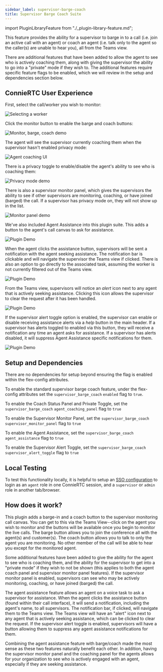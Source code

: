 ```yaml
---
sidebar_label: supervisor-barge-coach
title: Supervisor Barge Coach Suite
---
```

import PluginLibraryFeature from "./_plugin-library-feature.md";

<PluginLibraryFeature />

This feature provides the ability for a supervisor to barge in to a call (i.e. join an active call with an agent) or coach an agent (i.e. talk only to the agent so the caller(s) are unable to hear you), all from the Teams view.

There are additional features that have been added to allow the agent to see who is actively coaching them, along with giving the supervisor the ability to go into a "private" mode if they wish to. The additional features require specific feature flags to be enabled, which we will review in the setup and dependencies section below.

## ConnieRTC User Experience

First, select the call/worker you wish to monitor:

![Selecting a worker](/img/features/supervisor-barge-coach/Supervisor-Barge-Coach-Plugin-1.gif)

Click the monitor button to enable the barge and coach buttons:

![Monitor, barge, coach demo](/img/features/supervisor-barge-coach/Supervisor-Barge-Coach-Plugin-2.gif)

The agent will see the supervisor currently coaching them when the supervisor hasn't enabled privacy mode:

![Agent coaching UI](/img/features/supervisor-barge-coach/Supervisor-Barge-Coach-Plugin-3.png)

There is a privacy toggle to enable/disable the agent's ability to see who is coaching them:

![Privacy mode demo](/img/features/supervisor-barge-coach/Supervisor-Barge-Coach-Plugin-4.gif)

There is also a supervisor monitor panel, which gives the supervisors the ability to see if other supervisors are monitoring, coaching, or have joined (barged) the call. If a supervisor has privacy mode on, they will not show up in the list.

![Monitor panel demo](/img/features/supervisor-barge-coach/Supervisor-Barge-Coach-Plugin-5.gif)

We've also included Agent Assistance into this plugin suite. This adds a button to the agent's call canvas to ask for assistance.

![Plugin Demo](/img/features/supervisor-barge-coach/Supervisor-Barge-Coach-Plugin-6.gif)

When the agent clicks the assistance button, supervisors will be sent a notification with the agent seeking assistance. The notification bar is clickable and will navigate the supervisor the Teams view if clicked. There is also an option to go directly to the associated task, assuming the worker is not currently filtered out of the Teams view.

![Plugin Demo](/img/features/supervisor-barge-coach/Supervisor-Barge-Coach-Plugin-7.gif)

From the Teams view, supervisors will notice an _alert_ icon next to any agent that is actively seeking assistance. Clicking this icon allows the supervisor to clear the request after it has been handled.

![Plugin Demo](/img/features/supervisor-barge-coach/Supervisor-Barge-Coach-Plugin-8.gif)

If the supervisor alert toggle option is enabled, the supervisor can enable or disable receiving assistance alerts via a _help_ button in the main header. If a supervisor has alerts toggled to enabled via this button, they will receive a notification any time an agent asks for assistance. If a supervisor has alerts disabled, it will suppress Agent Assistance specific notifications for them.

![Plugin Demo](/img/features/supervisor-barge-coach/Supervisor-Barge-Coach-Plugin-9.gif)

## Setup and Dependencies

There are no dependencies for setup beyond ensuring the flag is enabled within the flex-config attributes.

To enable the standard supervisor barge coach feature, under the flex-config attributes set the `supervisor_barge_coach` `enabled` flag to `true`.

To enable the Coach Status Panel and Private Toggle, set the `supervisor_barge_coach` `agent_coaching_panel` flag to `true`

To enable the Supervisor Monitor Panel, set the `supervisor_barge_coach` `supervisor_monitor_panel` flag to `true`

To enable the Agent Assistance, set the `supervisor_barge_coach` `agent_assistance` flag to `true`

To enable the Supervisor Alert Toggle, set the `supervisor_barge_coach` `supervisor_alert_toggle` flag to `true`

## Local Testing

To test this functionality locally, it is helpful to setup an [SSO configuration](https://www.twilio.com/docs/flex/admin-guide/setup/sso-configuration) to login as an `agent` role in one ConnieRTC session, and a `supervisor` or `admin` role in another tab/browser.

## How does it work?

This plugin adds a barge-in and a coach button to the supervisor monitoring call canvas. You can get to this via the Teams View--click on the agent you wish to monitor and the buttons will be available once you begin to monitor the live calls. The barge button allows you to join the conference all with the agent(s) and customer(s). The coach button allows you to talk to only the agent you are monitoring. No other member of the call will be able to hear you except for the monitored agent.

Some additional features have been added to give the ability for the agent to see who is coaching them, and the ability for the supervisor to get into a "private mode" if they wish to not be shown (this applies to both the agent coach panel and supervisor monitor panel features). If the supervisor monitor panel is enabled, supervisors can see who may be actively monitoring, coaching, or have joined (barged) the call.

The agent assistance feature allows an agent on a voice task to ask a supervisor for assistance. When the agent clicks the assistance button (found within their call interface), it will send a notification, including the agent's name, to all supervisors. The notification bar, if clicked, will navigate them to the Teams view. The Teams view will have an "alert" icon next to any agent that is actively seeking assistance, which can be clicked to clear the request. If the supervisor alert toggle is enabled, supervisors will have a button allowing them to suppress any agent assistance notifications for them.

Combining the agent assistance feature with barge/coach made the most sense as these two features naturally benefit each other. In addition, having the supervisor monitor panel and the coaching panel for the agents allows for your organization to see who is actively engaged with an agent, especially if they are seeking assistance.
